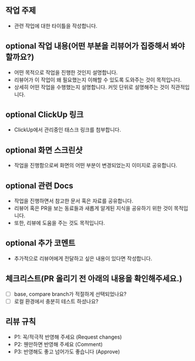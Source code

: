## 작업 주제

- 관련 작업에 대한 타이틀을 작성합니다.

## optional 작업 내용(어떤 부분을 리뷰어가 집중해서 봐야할까요?)

- 어떤 목적으로 작업을 진행한 것인지 설명합니다.
- 리뷰어가 이 작업이 왜 필요했는지 이해할 수 있도록 도와주는 것이 목적입니다.
- 상세히 어떤 작업을 수행했는지 설명합니다. 커밋 단위로 설명해주는 것이 직관적입니다.

## optional ClickUp 링크

- ClickUp에서 관리중인 태스크 링크를 첨부합니다.

## optional 화면 스크린샷

- 작업을 진행함으로써 화면의 어떤 부분이 변경되었는지 이미지로 공유합니다.

## optional 관련 Docs

- 작업을 진행하면서 참고한 문서 혹은 자료를 공유합니다.
- 리뷰어 혹은 PR을 보는 동료들과 새롭게 알게된 지식을 공유하기 위한 것이 목적입니다.
- 또한, 리뷰에 도움을 주는 것도 목적입니다.

## optional 추가 코멘트

- 추가적으로 리뷰어에게 전달하고 싶은 내용이 있다면 작성합니다.

## 체크리스트(PR 올리기 전 아래의 내용을 확인해주세요.)

- [ ] base, compare branch가 적절하게 선택되었나요?
- [ ] 로컬 환경에서 충분히 테스트 하셨나요?

## 리뷰 규칙

- P1: 꼭/적극적 반영해 주세요 (Request changes)
- P2: 웬만하면 반영해 주세요 (Comment)
- P3: 반영해도 좋고 넘어가도 좋습니다 (Approve)
